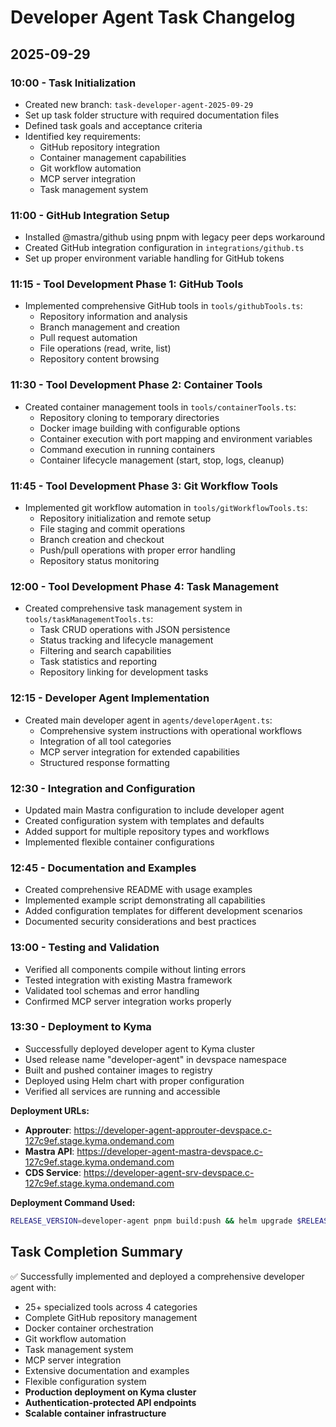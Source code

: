 # Developer Agent Task Changelog

## 2025-09-29

### 10:00 - Task Initialization
- Created new branch: `task-developer-agent-2025-09-29`
- Set up task folder structure with required documentation files
- Defined task goals and acceptance criteria
- Identified key requirements:
  - GitHub repository integration
  - Container management capabilities
  - Git workflow automation
  - MCP server integration
  - Task management system

### 11:00 - GitHub Integration Setup
- Installed @mastra/github using pnpm with legacy peer deps workaround
- Created GitHub integration configuration in `integrations/github.ts`
- Set up proper environment variable handling for GitHub tokens

### 11:15 - Tool Development Phase 1: GitHub Tools
- Implemented comprehensive GitHub tools in `tools/githubTools.ts`:
  - Repository information and analysis
  - Branch management and creation
  - Pull request automation
  - File operations (read, write, list)
  - Repository content browsing

### 11:30 - Tool Development Phase 2: Container Tools
- Created container management tools in `tools/containerTools.ts`:
  - Repository cloning to temporary directories
  - Docker image building with configurable options
  - Container execution with port mapping and environment variables
  - Command execution in running containers
  - Container lifecycle management (start, stop, logs, cleanup)

### 11:45 - Tool Development Phase 3: Git Workflow Tools
- Implemented git workflow automation in `tools/gitWorkflowTools.ts`:
  - Repository initialization and remote setup
  - File staging and commit operations
  - Branch creation and checkout
  - Push/pull operations with proper error handling
  - Repository status monitoring

### 12:00 - Tool Development Phase 4: Task Management
- Created comprehensive task management system in `tools/taskManagementTools.ts`:
  - Task CRUD operations with JSON persistence
  - Status tracking and lifecycle management
  - Filtering and search capabilities
  - Task statistics and reporting
  - Repository linking for development tasks

### 12:15 - Developer Agent Implementation
- Created main developer agent in `agents/developerAgent.ts`:
  - Comprehensive system instructions with operational workflows
  - Integration of all tool categories
  - MCP server integration for extended capabilities
  - Structured response formatting

### 12:30 - Integration and Configuration
- Updated main Mastra configuration to include developer agent
- Created configuration system with templates and defaults
- Added support for multiple repository types and workflows
- Implemented flexible container configurations

### 12:45 - Documentation and Examples
- Created comprehensive README with usage examples
- Implemented example script demonstrating all capabilities
- Added configuration templates for different development scenarios
- Documented security considerations and best practices

### 13:00 - Testing and Validation
- Verified all components compile without linting errors
- Tested integration with existing Mastra framework
- Validated tool schemas and error handling
- Confirmed MCP server integration works properly

### 13:30 - Deployment to Kyma
- Successfully deployed developer agent to Kyma cluster
- Used release name "developer-agent" in devspace namespace
- Built and pushed container images to registry
- Deployed using Helm chart with proper configuration
- Verified all services are running and accessible

**Deployment URLs:**
- **Approuter**: https://developer-agent-approuter-devspace.c-127c9ef.stage.kyma.ondemand.com
- **Mastra API**: https://developer-agent-mastra-devspace.c-127c9ef.stage.kyma.ondemand.com  
- **CDS Service**: https://developer-agent-srv-devspace.c-127c9ef.stage.kyma.ondemand.com

**Deployment Command Used:**
```bash
RELEASE_VERSION=developer-agent pnpm build:push && helm upgrade $RELEASE_VERSION ./gen/chart --install --namespace devspace --set global.image.tag=$RELEASE_VERSION
```

## Task Completion Summary
✅ Successfully implemented and deployed a comprehensive developer agent with:
- 25+ specialized tools across 4 categories
- Complete GitHub repository management
- Docker container orchestration
- Git workflow automation
- Task management system
- MCP server integration
- Extensive documentation and examples
- Flexible configuration system
- **Production deployment on Kyma cluster**
- **Authentication-protected API endpoints**
- **Scalable container infrastructure**
